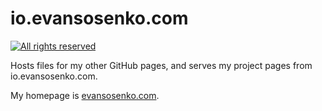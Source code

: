 # io.evansosenko.com

[![All rights reserved](https://img.shields.io/badge/license-All_rights_reserved-blue.svg)](./LICENSE.txt)

Hosts files for my other GitHub pages,
and serves my project pages from io.evansosenko.com.

My homepage is [evansosenko.com](https://evansosenko.com).
